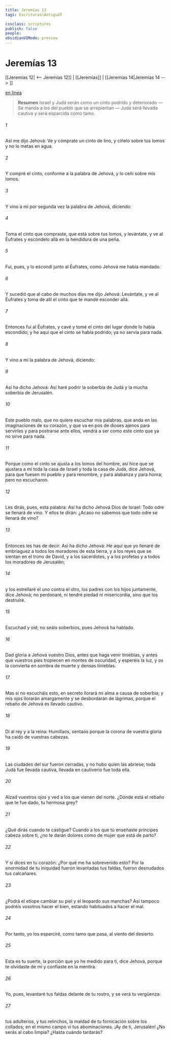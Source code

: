 ```yaml
---
title: Jeremías 13
tags: Escrituras\AntiguoT

cssclass: scriptures
publish: false
people:
obsidianUIMode: preview
---
```


# Jeremías 13
[[Jeremías 12| <-- Jeremías 12]] | [[Jeremías]] | [[Jeremías 14|Jeremías 14 --> ]]

[en línea](https://churchofjesuschrist.org/study/scriptures/ot/jer/13?lang=spa)

> __Resumen__
Israel y Judá serán como un cinto podrido y deteriorado — Se manda a los del pueblo que se arrepientan — Judá será llevada cautiva y será esparcida como tamo.

###### 1 
Así me dijo Jehová: Ve y cómprate un cinto de lino, y cíñelo sobre tus lomos y no lo metas en agua.

###### 2 
Y compré el cinto, conforme a la palabra de Jehová, y lo ceñí sobre mis lomos.

###### 3 
Y vino a mí por segunda vez la palabra de Jehová, diciendo:

###### 4 
Toma el cinto que compraste, que está sobre tus lomos, y levántate, y ve al Éufrates y escóndelo allá en la hendidura de una peña.

###### 5 
Fui, pues, y lo escondí junto al Éufrates, como Jehová me había mandado.

###### 6 
Y sucedió que al cabo de muchos días me dijo Jehová: Levántate, y ve al Éufrates y toma de allí el cinto que te mandé esconder allá.

###### 7 
Entonces fui al Éufrates, y cavé y tomé el cinto del lugar donde lo había escondido; y he aquí que el cinto se había podrido; ya no servía para nada.

###### 8 
Y vino a mí la palabra de Jehová, diciendo:

###### 9 
Así ha dicho Jehová: Así haré podrir la soberbia de Judá y la mucha soberbia de Jerusalén.

###### 10 
Este pueblo malo, que no quiere escuchar mis palabras, que anda en las imaginaciones de su corazón, y que va en pos de dioses ajenos para servirles y para postrarse ante ellos, vendrá a ser como este cinto que ya no sirve para nada.

###### 11 
Porque como el cinto se ajusta a los lomos del hombre, así hice que se ajustara a mí toda la casa de Israel y toda la casa de Judá, dice Jehová, para que fuesen mi pueblo y para renombre, y para alabanza y para honra; pero no escucharon.

###### 12 
Les dirás, pues, esta palabra: Así ha dicho Jehová Dios de Israel: Todo odre se llenará de vino. Y ellos te dirán: ¿Acaso no sabemos que todo odre se llenará de vino?

###### 13 
Entonces les has de decir: Así ha dicho Jehová: He aquí que yo llenaré de embriaguez a todos los moradores de esta tierra, y a los reyes que se sientan en el trono de David, y a los sacerdotes, y a los profetas y a todos los moradores de Jerusalén;

###### 14 
y los estrellaré el uno contra el otro, los padres con los hijos juntamente, dice Jehová; no perdonaré, ni tendré piedad ni misericordia, sino que los destruiré.

###### 15 
Escuchad y oíd; no seáis soberbios, pues Jehová ha hablado.

###### 16 
Dad gloria a Jehová vuestro Dios, antes que haga venir tinieblas, y antes que vuestros pies tropiecen en montes de oscuridad, y esperéis la luz, y os la convierta en sombra de muerte y densas tinieblas.

###### 17 
Mas si no escucháis esto, en secreto llorará mi alma a causa de  soberbia; y mis ojos llorarán amargamente y se desbordarán de lágrimas, porque el rebaño de Jehová es llevado cautivo.

###### 18 
Di al rey y a la reina: Humillaos, sentaos  porque la corona de vuestra gloria ha caído de vuestras cabezas.

###### 19 
Las ciudades del sur fueron cerradas, y no hubo quien las abriese; toda Judá fue llevada cautiva, llevada en cautiverio fue toda ella.

###### 20 
Alzad vuestros ojos y ved a los que vienen del norte. ¿Dónde está el rebaño que te fue dado, tu hermosa grey?

###### 21 
¿Qué dirás cuando te castigue? Cuando  a los que tú enseñaste  príncipes  cabeza sobre ti, ¿no te darán dolores como de mujer que está de parto?

###### 22 
Y si dices en tu corazón: ¿Por qué me ha sobrevenido esto? Por la enormidad de tu iniquidad fueron levantadas tus faldas, fueron desnudados tus calcañares.

###### 23 
¿Podrá el etíope cambiar su piel y el leopardo sus manchas? Así tampoco podréis vosotros hacer el bien, estando habituados a hacer el mal.

###### 24 
Por tanto, yo los esparciré, como tamo que pasa, al viento del desierto.

###### 25 
Esta es tu suerte, la porción que yo he medido para ti, dice Jehová, porque te olvidaste de mí y confiaste en la mentira.

###### 26 
Yo, pues, levantaré tus faldas delante de tu rostro, y se verá tu vergüenza:

###### 27 
tus adulterios, y tus relinchos, la maldad de tu fornicación sobre los collados; en el mismo campo vi tus abominaciones. ¡Ay de ti, Jerusalén! ¿No serás al cabo limpia? ¿Hasta cuándo tardarás?


